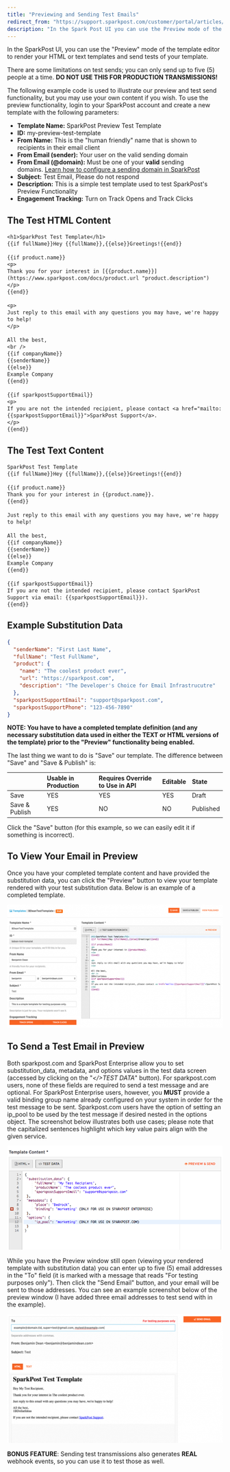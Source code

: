 ```yaml
---
title: "Previewing and Sending Test Emails"
redirect_from: "https://support.sparkpost.com/customer/portal/articles/1929893-previewing-and-sending-test-emails"
description: "In the Spark Post UI you can use the Preview mode of the template editor to render your HTML or text templates and send tests of your template There are some limitations on test sends you can only send up to five 5 people at a time DO NOT USE..."
---
```


In the SparkPost UI, you can use the "Preview" mode of the template editor to render your HTML or text templates and send tests of your template.

There are some limitations on test sends; you can only send up to five (5) people at a time. **DO NOT USE THIS FOR PRODUCTION TRANSMISSIONS!**

The following example code is used to illustrate our preview and test send functionality, but you may use your own content if you wish. To use the preview functionality, login to your SparkPost account and create a new template with the following parameters:

* **Template Name:** SparkPost Preview Test Template
* **ID:** my-preview-test-template
* **From Name:** This is the "human friendly" name that is shown to recipients in their email client
* **From Email (sender):** Your user on the valid sending domain
* **From Email (@domain):** Must be one of your **valid** sending domains. [Learn how to configure a sending domain in SparkPost](https://support.sparkpost.com/customer/portal/articles/1933318-create-sending-domains "Learn how to configure a sending domain in SparkPost")
* **Subject:** Test Email, Please do not respond
* **Description:** This is a simple test template used to test SparkPost's Preview Functionality
* **Engagement Tracking:** Turn on Track Opens and Track Clicks

## The Test HTML Content 

```
<h1>SparkPost Test Template</h1>
{{if fullName}}Hey {{fullName}},{{else}}Greetings!{{end}}

{{if product.name}}
<p>
Thank you for your interest in [{{product.name}}](https://www.sparkpost.com/docs/product.url "product.description")
</p>
{{end}}

<p>
Just reply to this email with any questions you may have, we're happy to help!
</p>

All the best,
<br />
{{if companyName}}
{{senderName}}
{{else}}
Example Company
{{end}}

{{if sparkpostSupportEmail}}
<p>
If you are not the intended recipient, please contact <a href="mailto:{{sparkpostSupportEmail}}">SparkPost Support</a>.
</p>
{{end}}
```

## The Test Text Content

```
SparkPost Test Template
{{if fullName}}Hey {{fullName}},{{else}}Greetings!{{end}}

{{if product.name}}
Thank you for your interest in {{product.name}}.
{{end}}

Just reply to this email with any questions you may have, we're happy to help!

All the best,
{{if companyName}}
{{senderName}}
{{else}}
Example Company
{{end}}

{{if sparkpostSupportEmail}}
If you are not the intended recipient, please contact SparkPost Support via email: {{sparkpostSupportEmail}}).
{{end}}
```

## Example Substitution Data

```json
{
  "senderName": "First Last Name",
  "fullName": "Test FullName",
  "product": {
    "name": "The coolest product ever",
    "url": "https://sparkpost.com",
    "description": "The Developer's Choice for Email Infrastrucutre"
  },
  "sparkpostSupportEmail": "support@sparkpost.com",
  "sparkpostSupportPhone": "123-456-7890"
}
```

**NOTE: You have to have a completed template definition (and any necessary substitution data used in either the TEXT or HTML versions of the template) prior to the "Preview" functionality being enabled.**

The last thing we want to do is "Save" our template. The difference between "Save" and "Save & Publish" is:

|                | Usable in Production | Requires Override to Use in API | Editable | State     |
|:---------------|:---------------------|:--------------------------------|:---------|:----------|
| Save           | YES                  | YES                             | YES      | Draft     |
| Save & Publish | YES                  | NO                              | NO       | Published |

Click the "Save" button (for this example, so we can easily edit it if something is incorrect).

## To View Your Email in Preview

Once you have your completed template content and have provided the substitution data, you can click the "Preview" button to view your template rendered with your test substitution data. Below is an example of a completed template.

![Example completed template definition](media/previewing-and-sending-test-emails/example-completed-template-definition.png)

## To Send a Test Email in Preview

Both sparkpost.com and SparkPost Enterprise allow you to set substitution_data, metadata, and options values in the test data screen (accessed by clicking on the "*</>TEST DATA*" button). For sparkpost.com users, none of these fields are required to send a test message and are optional. For SparkPost Enterprise users, however, you **MUST** provide a valid binding group name already configured on your system in order for the test message to be sent. Sparkpost.com users have the option of setting an ip_pool to be used by the test message if desired nested in the options object. The screenshot below illustrates both use cases; please note that the capitalized sentences highlight which key value pairs align with the given service.

![](media/previewing-and-sending-test-emails/Screen_Shot_2016-11-14_at_12.26.14_PM_original.png)

While you have the Preview window still open (viewing your rendered template with substitution data) you can enter up to five (5) email addresses in the "To" field (it is marked with a message that reads "For testing purposes only"). Then click the "Send Email" button, and your email will be sent to those addresses. You can see an example screenshot below of the preview window (I have added three email addresses to test send with in the example).

![Example of the Preview mode of Sparkpost being used to send a test transmission](media/previewing-and-sending-test-emails/example-of-the-preview-mode-of-sparkpost-being-used-to-send-a-test-transmission.png)

**BONUS FEATURE**: Sending test transmissions also generates **REAL** webhook events, so you can use it to test those as well.